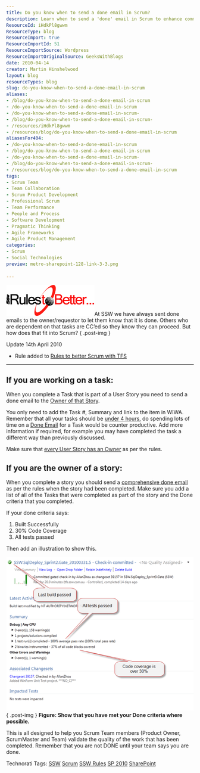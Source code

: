 ```yaml
---
title: Do you know when to send a done email in Scrum?
description: Learn when to send a 'done' email in Scrum to enhance communication and ensure task completion. Boost your team's efficiency with these essential tips!
ResourceId: iHdkPl8gwwm
ResourceType: blog
ResourceImport: true
ResourceImportId: 51
ResourceImportSource: Wordpress
ResourceImportOriginalSource: GeeksWithBlogs
date: 2010-04-14
creator: Martin Hinshelwood
layout: blog
resourceTypes: blog
slug: do-you-know-when-to-send-a-done-email-in-scrum
aliases:
- /blog/do-you-know-when-to-send-a-done-email-in-scrum
- /do-you-know-when-to-send-a-done-email-in-scrum
- /do-you-know-when-to-send-a-done-email-in-scrum-
- /blog/do-you-know-when-to-send-a-done-email-in-scrum-
- /resources/iHdkPl8gwwm
- /resources/blog/do-you-know-when-to-send-a-done-email-in-scrum
aliasesFor404:
- /do-you-know-when-to-send-a-done-email-in-scrum
- /blog/do-you-know-when-to-send-a-done-email-in-scrum
- /do-you-know-when-to-send-a-done-email-in-scrum-
- /blog/do-you-know-when-to-send-a-done-email-in-scrum-
- /resources/blog/do-you-know-when-to-send-a-done-email-in-scrum
tags:
- Scrum Team
- Team Collaboration
- Scrum Product Development
- Professional Scrum
- Team Performance
- People and Process
- Software Development
- Pragmatic Thinking
- Agile Frameworks
- Agile Product Management
categories:
- Scrum
- Social Technologies
preview: metro-sharepoint-128-link-3-3.png

---
```

![RulestoBetter](images/DoyouknowwhentosendadoneemailinScrum_CE5F-RulestoBetter_-2-2.gif)At SSW we have always sent done emails to the owner/requestor to let them know that it is done. Others who are dependent on that tasks are CC’ed so they know they can proceed. But how does that fit into Scrum?
{ .post-img }

Update 14th April 2010

- Rule added to [Rules to better Scrum with TFS](http://sharepoint.ssw.com.au/Standards/Management/RulesToBetterScrumUsingTFS/Pages/default.aspx)

---

## If you are working on a task:

When you complete a Task that is part of a User Story you need to send a done email to the [Owner of that Story](http://sharepoint.ssw.com.au/Standards/Management/RulesToBetterScrumUsingTFS/Pages/OwnerForEveryUserStory.aspx).

You only need to add the Task #, Summary and link to the item in WIWA. Remember that all your tasks should be [under 4 hours](http://sharepoint.ssw.com.au/Standards/Management/RulesToBetterScrumUsingTFS/Pages/BreakLargeTasks.aspx), do spending lots of time on a [Done Email](http://www.ssw.com.au/ssw/Standards/Rules/RulesToBetterEmail.aspx#ReplyAndDelete) for a Task would be counter productive. Add more information if required, for example you may have completed the task a different way than previously discussed.

Make sure that [every User Story has an Owner](http://sharepoint.ssw.com.au/Standards/Management/RulesToBetterScrumUsingTFS/Pages/OwnerForEveryUserStory.aspx) as per the rules.

## If you are the owner of a story:

When you complete a story you should send a [comprehensive done email](http://www.ssw.com.au/ssw/Standards/Rules/RulesToBetterEmail.aspx#ReplyAndDelete) as per the rules when the story had been completed. Make sure you add a list of all of the Tasks that were completed as part of the story and the Done criteria that you completed.

If your done criteria says:

1. Built Successfully
2. 30% Code Coverage
3. All tests passed

Then add an illustration to show this.

![image](images/DoyouknowwhentosendadoneemailinScrum_CE5F-image_-1-1.png)  
{ .post-img }
**Figure: Show that you have met your Done criteria where possible.**

This is all designed to help you Scrum Team members (Product Owner, ScrumMaster and Team) validate the quality of the work that has been completed. Remember that you are not DONE until your team says you are done.

Technorati Tags: [SSW](http://technorati.com/tags/SSW) [Scrum](http://technorati.com/tags/Scrum) [SSW Rules](http://technorati.com/tags/SSW+Rules) [SP 2010](http://technorati.com/tags/SP+2010) [SharePoint](http://technorati.com/tags/SharePoint)
